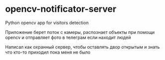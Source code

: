 # opencv-notificator-server
Python opencv app for visitors detection

Приложение берет поток с камеры, распознает объекты при помощи opencv и отправляет фото в телеграм если находит людей

Написал как охранный сервер, чтобы оставлять двор открытым и знать что кто-то приходил пока меня не было
